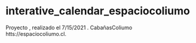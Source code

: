 # interative_calendar_espaciocoliumo
Proyecto , realizado el 7/15/2021 . CabañasColiumo htts://espaciocoliumo.cl.
